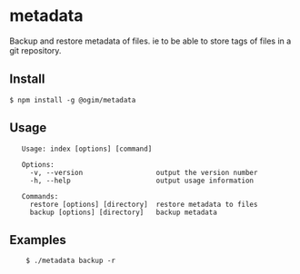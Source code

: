 # metadata
Backup and restore metadata of files.
ie to be able to store tags of files in a git repository.

## Install

```
$ npm install -g @ogim/metadata
```

## Usage

```
   Usage: index [options] [command]

   Options:
     -v, --version                  output the version number
     -h, --help                     output usage information

   Commands:
     restore [options] [directory]  restore metadata to files
     backup [options] [directory]   backup metadata
```

## Examples

```
    $ ./metadata backup -r

```

